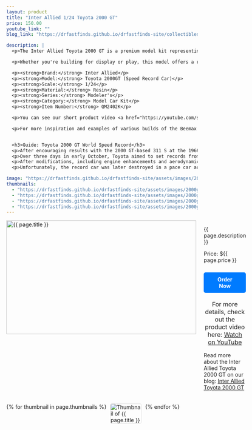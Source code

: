 ```yaml
---
layout: product
title: "Inter Allied 1/24 Toyota 2000 GT"
price: 150.00
youtube_link: ""
blog_link: "https://drfastfinds.github.io/drfastfinds-site/collectibles/model%20kits/inter%20allied/toyota/2000gt/2024/09/25/inter-allied-toyota-2000-gt.html"

description: |
  <p>The Inter Allied Toyota 2000 GT is a premium model kit representing one of Japan's most iconic sports cars. This beautifully crafted 1/24 scale model showcases the sleek and stylish design that made the Toyota 2000 GT a legend in the automotive world. With exceptional detailing and craftsmanship, this kit is a must-have for car enthusiasts and collectors alike.</p>

  <p>Whether you're building for display or play, this model offers a rewarding experience with its intricate parts and faithful representation of the original vehicle. Add this rare gem to your collection and celebrate the legacy of Japanese engineering excellence.</p>

  <p><strong>Brand:</strong> Inter Allied</p>
  <p><strong>Model:</strong> Toyota 2000GT (Speed Record Car)</p>
  <p><strong>Scale:</strong> 1/24</p>
  <p><strong>Material:</strong> Resin</p>
  <p><strong>Series:</strong> Modeler's</p>
  <p><strong>Category:</strong> Model Car Kit</p>
  <p><strong>Item Number:</strong> QM2402K</p>

  <p>You can see our short product video <a href="https://youtube.com/shorts/u5NnUDSiL2Q?feature=share" target="_blank">here</a>.</p>

  <p>For more inspiration and examples of various builds of the Beemax Nissan 240 RS, visit the <a href="https://forum.deagostini.co.uk/default.aspx?g=topics&f=406&__utma=210999945.144857440.1728943839.1728943839.1728943839.1&__utmb=210999945.0.10.1728943839&__utmc=210999945&__utmx=-&__utmz=210999945.1728943839.1.1.utmcsr=google|utmccn=(organic)|utmcmd=organic|utmctr=(not%20provided)&__utmv=-&__utmk=50015461" target="_blank">DeAgostini Forum category</a>. Here you can explore different builders' techniques and share your own experiences.</p>


  <h3>Guide: Toyota 2000 GT World Speed Record</h3>
  <p>After encouraging results with the 2000 GT-based 311 S at the 1966 Japanese Grand Prix and Suzuka 1000km, Toyota decided to attempt a series of high speed endurance records. The location chosen was Yatabe, where the Japanese Automobile Research Institute had opened a proving ground.</p>
  <p>Over three days in early October, Toyota aimed to set records from 1000 to 5000 miles, 6 to 72 hours, and 2000 to 15,000 kilometers. The car used was an aluminum-bodied pre-production prototype, specially prepared for the event.</p>
  <p>After modifications, including engine enhancements and aerodynamic adjustments, the record attempt was made with a team of five drivers sustaining an average speed of over 200 km/h for three days, resulting in 13 new international records.</p>
  <p>Unfortunately, the record car was later destroyed in a pace car accident, but a replica exists in the factory collection.</p>

image: "https://drfastfinds.github.io/drfastfinds-site/assets/images/2000gt-4.png"
thumbnails:
  - "https://drfastfinds.github.io/drfastfinds-site/assets/images/2000gt-1.png"
  - "https://drfastfinds.github.io/drfastfinds-site/assets/images/2000gt-2.png"
  - "https://drfastfinds.github.io/drfastfinds-site/assets/images/2000gt-3.png"
  - "https://drfastfinds.github.io/drfastfinds-site/assets/images/2000gt-4.png"
---
```


<div class="product-detail">
    <div class="product-image-box">
        <img class="main-image" src="{{ page.image }}" alt="{{ page.title }}">
    </div>
    <div class="product-text">
        <p>{{ page.description }}</p>
        <p>Price: ${{ page.price }}</p>
        <a href="{{ site.baseurl }}/order" class="buy-now">Order Now</a>
        <p class="youtube-link">For more details, check out the product video here: 
            <a href="{{ page.youtube_link }}" target="_blank">Watch on YouTube</a>
        </p>
        <p>Read more about the Inter Allied Toyota 2000 GT on our blog: 
            <a href="https://drfastfinds.github.io/drfastfinds-site/collectibles/model%20kits/inter%20allied/toyota/2000gt/2024/09/25/inter-allied-toyota-2000-gt.html" target="_blank">Inter Allied Toyota 2000 GT</a>
        </p>
    </div>
</div>

<div class="thumbnail-carousel">
    {% for thumbnail in page.thumbnails %}
    <img class="thumbnail" src="{{ thumbnail }}" alt="Thumbnail of {{ page.title }}">
    {% endfor %}
</div>

<style>
.product-detail {
    display: flex;
    align-items: flex-start;
    gap: 20px;
    margin-bottom: 20px;
}

.product-image-box {
    flex-shrink: 0;
    width: 500px; 
    height: 300px; 
    overflow: hidden; 
}

.main-image {
    width: 100%; 
    height: 100%; 
    object-fit: contain; 
    display: block;
}

.product-text {
    max-width: 400px;
    flex-grow: 1;
}

.thumbnail-carousel {
    margin-top: 20px;
    display: flex;
    flex-wrap: wrap; 
    gap: 10px;
    justify-content: flex-start;
}

.thumbnail {
    max-width: 80px;
    cursor: pointer;
    border: 1px solid #ddd;
    border-radius: 4px;
}

.youtube-link {
    text-align: center;
    margin-top: 20px;
    font-size: 16px;
}

.buy-now {
    display: inline-block;
    padding: 10px 20px;
    margin-top: 10px;
    background-color: #007bff;
    color: #fff;
    text-decoration: none;
    border-radius: 5px;
    font-weight: bold;
    text-align: center;
}

.buy-now:hover {
    background-color: #0056b3;
}
</style>

<script>
document.addEventListener('DOMContentLoaded', function() {
    const mainImage = document.querySelector('.main-image');
    const thumbnails = document.querySelectorAll('.thumbnail');

    thumbnails.forEach(thumbnail => {
        thumbnail.addEventListener('click', function() {
            mainImage.src = this.src;
        });
    });
});
</script>

